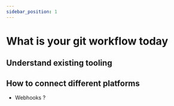 ```yaml
---
sidebar_position: 1
---
```


# What is your git workflow today 



## Understand existing tooling


## How to connect different platforms

- Webhooks ?

